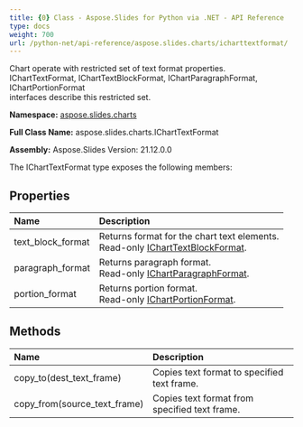 ```yaml
---
title: {0} Class - Aspose.Slides for Python via .NET - API Reference
type: docs
weight: 700
url: /python-net/api-reference/aspose.slides.charts/icharttextformat/
---
```


Chart operate with restricted set of text format properties.<br/>            IChartTextFormat, IChartTextBlockFormat, IChartParagraphFormat, IChartPortionFormat<br/>            interfaces describe this restricted set.

**Namespace:** [aspose.slides.charts](/python-net/api-reference/aspose.slides.charts/)

**Full Class Name:** aspose.slides.charts.IChartTextFormat

**Assembly:**  Aspose.Slides Version: 21.12.0.0

The IChartTextFormat type exposes the following members:
## **Properties**
|**Name**|**Description**|
| :- | :- |
|text_block_format|Returns format for the chart text elements.<br/>            Read-only [IChartTextBlockFormat](/python-net/api-reference/aspose.slides.charts/icharttextblockformat/).|
|paragraph_format|Returns paragraph format.<br/>            Read-only [IChartParagraphFormat](/python-net/api-reference/aspose.slides.charts/ichartparagraphformat/).|
|portion_format|Returns portion format.<br/>            Read-only [IChartPortionFormat](/python-net/api-reference/aspose.slides.charts/ichartportionformat/).|
## **Methods**
|**Name**|**Description**|
| :- | :- |
|copy_to(dest_text_frame)|Copies text format to specified text frame.|
|copy_from(source_text_frame)|Copies text format from specified text frame.|
